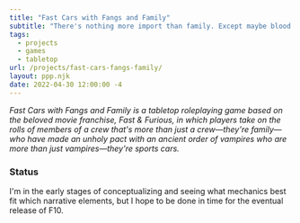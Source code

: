 ```yaml
---
title: "Fast Cars with Fangs and Family"
subtitle: "There's nothing more import than family. Except maybe blood."
tags:
  - projects
  - games
  - tabletop
url: /projects/fast-cars-fangs-family/
layout: ppp.njk
date: 2022-04-30 12:00:00 -4
---
```


*Fast Cars with Fangs and Family is a tabletop roleplaying game based on the beloved movie franchise, Fast & Furious, in which players take on the rolls of members of a crew that's more than just a crew—they're family—who have made an unholy pact with an ancient order of vampires who are more than just vampires—they're sports cars.*

### Status

I'm in the early stages of conceptualizing and seeing what mechanics best fit which narrative elements, but I hope to be done in time for the eventual release of F10.
